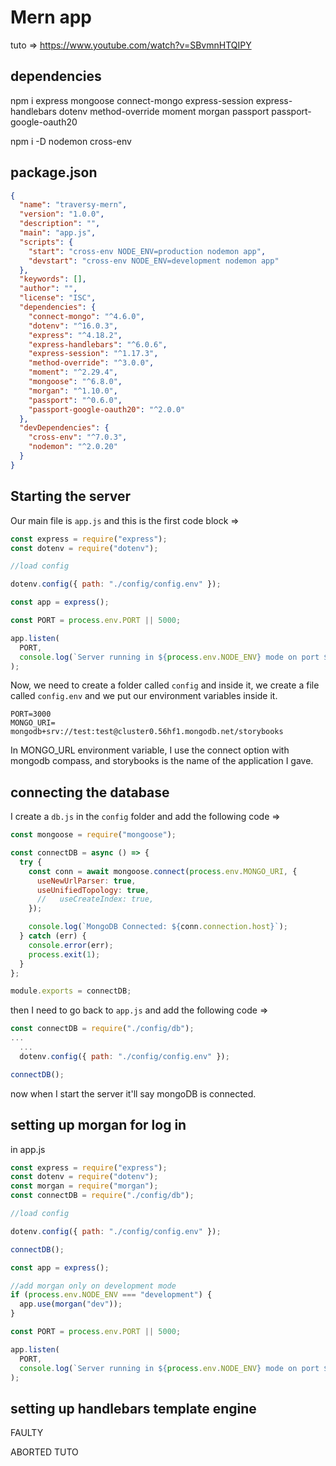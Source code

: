# Mern app

tuto => https://www.youtube.com/watch?v=SBvmnHTQIPY

## dependencies

npm i express mongoose connect-mongo express-session express-handlebars dotenv method-override moment morgan passport passport-google-oauth20

npm i -D nodemon cross-env

## package.json

```json
{
  "name": "traversy-mern",
  "version": "1.0.0",
  "description": "",
  "main": "app.js",
  "scripts": {
    "start": "cross-env NODE_ENV=production nodemon app",
    "devstart": "cross-env NODE_ENV=development nodemon app"
  },
  "keywords": [],
  "author": "",
  "license": "ISC",
  "dependencies": {
    "connect-mongo": "^4.6.0",
    "dotenv": "^16.0.3",
    "express": "^4.18.2",
    "express-handlebars": "^6.0.6",
    "express-session": "^1.17.3",
    "method-override": "^3.0.0",
    "moment": "^2.29.4",
    "mongoose": "^6.8.0",
    "morgan": "^1.10.0",
    "passport": "^0.6.0",
    "passport-google-oauth20": "^2.0.0"
  },
  "devDependencies": {
    "cross-env": "^7.0.3",
    "nodemon": "^2.0.20"
  }
}
```

## Starting the server

Our main file is `app.js` and this is the first code block =>

```js
const express = require("express");
const dotenv = require("dotenv");

//load config

dotenv.config({ path: "./config/config.env" });

const app = express();

const PORT = process.env.PORT || 5000;

app.listen(
  PORT,
  console.log(`Server running in ${process.env.NODE_ENV} mode on port ${PORT}`)
);
```

Now, we need to create a folder called `config` and inside it, we create a file called `config.env` and we put our environment variables inside it.

```env
PORT=3000
MONGO_URI= mongodb+srv://test:test@cluster0.56hf1.mongodb.net/storybooks
```

In MONGO_URL environment variable, I use the connect option with mongodb compass, and storybooks is the name of the application I gave.

## connecting the database

I create a `db.js` in the `config` folder and add the following code =>

```js
const mongoose = require("mongoose");

const connectDB = async () => {
  try {
    const conn = await mongoose.connect(process.env.MONGO_URI, {
      useNewUrlParser: true,
      useUnifiedTopology: true,
      //   useCreateIndex: true,
    });

    console.log(`MongoDB Connected: ${conn.connection.host}`);
  } catch (err) {
    console.error(err);
    process.exit(1);
  }
};

module.exports = connectDB;
```

then I need to go back to `app.js` and add the following code =>

```js
const connectDB = require("./config/db");
...
  ...
  dotenv.config({ path: "./config/config.env" });

connectDB();
```

now when I start the server it'll say mongoDB is connected.

## setting up morgan for log in

in app.js

```js
const express = require("express");
const dotenv = require("dotenv");
const morgan = require("morgan");
const connectDB = require("./config/db");

//load config

dotenv.config({ path: "./config/config.env" });

connectDB();

const app = express();

//add morgan only on development mode
if (process.env.NODE_ENV === "development") {
  app.use(morgan("dev"));
}

const PORT = process.env.PORT || 5000;

app.listen(
  PORT,
  console.log(`Server running in ${process.env.NODE_ENV} mode on port ${PORT}`)
);
```

## setting up handlebars template engine

FAULTY

ABORTED TUTO
